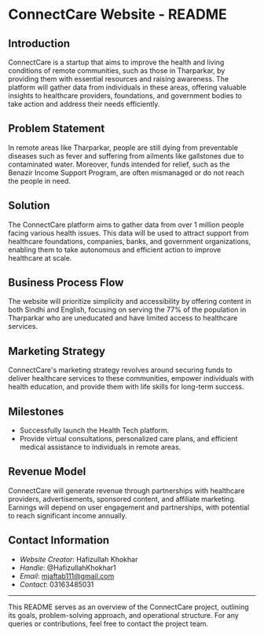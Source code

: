 # ConnectCare Website - README

## Introduction
ConnectCare is a startup that aims to improve the health and living conditions of remote communities, such as those in Tharparkar, by providing them with essential resources and raising awareness. The platform will gather data from individuals in these areas, offering valuable insights to healthcare providers, foundations, and government bodies to take action and address their needs efficiently.

## Problem Statement
In remote areas like Tharparkar, people are still dying from preventable diseases such as fever and suffering from ailments like gallstones due to contaminated water. Moreover, funds intended for relief, such as the Benazir Income Support Program, are often mismanaged or do not reach the people in need.

## Solution
The ConnectCare platform aims to gather data from over 1 million people facing various health issues. This data will be used to attract support from healthcare foundations, companies, banks, and government organizations, enabling them to take autonomous and efficient action to improve healthcare at scale.

## Business Process Flow
The website will prioritize simplicity and accessibility by offering content in both Sindhi and English, focusing on serving the 77% of the population in Tharparkar who are uneducated and have limited access to healthcare services.

## Marketing Strategy
ConnectCare's marketing strategy revolves around securing funds to deliver healthcare services to these communities, empower individuals with health education, and provide them with life skills for long-term success.

## Milestones
- Successfully launch the Health Tech platform.
- Provide virtual consultations, personalized care plans, and efficient medical assistance to individuals in remote areas.
  
## Revenue Model
ConnectCare will generate revenue through partnerships with healthcare providers, advertisements, sponsored content, and affiliate marketing. Earnings will depend on user engagement and partnerships, with potential to reach significant income annually.

## Contact Information
- *Website Creator*: Hafizullah Khokhar
- *Handle*: @HafizullahKhokhar1
- *Email*: mjaftab111@gmail.com
- *Contact*: 03163485031

---

This README serves as an overview of the ConnectCare project, outlining its goals, problem-solving approach, and operational structure. For any queries or contributions, feel free to contact the project team.
